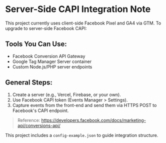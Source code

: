 # Server-Side CAPI Integration Note

This project currently uses client-side Facebook Pixel and GA4 via GTM. 
To upgrade to server-side Facebook CAPI:

## Tools You Can Use:
- Facebook Conversion API Gateway
- Google Tag Manager Server container
- Custom Node.js/PHP server endpoints

## General Steps:
1. Create a server (e.g., Vercel, Firebase, or your own).
2. Use Facebook CAPI token (Events Manager > Settings).
3. Capture events from the front-end and send them via HTTPS POST to Facebook's CAPI endpoint.

> Reference: https://developers.facebook.com/docs/marketing-api/conversions-api/

This project includes a `config-example.json` to guide integration structure.
